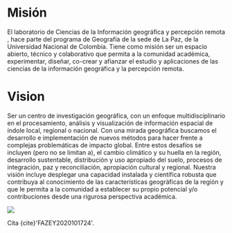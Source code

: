 # Misión

El laboratorio de Ciencias de la Información geográfica y percepción remota , hace parte del programa de Geografía de la sede de La Paz, de la Universidad Nacional de Colombia.  Tiene como misión ser un espacio abierto, técnico y colaborativo que permita a la comunidad académica, experimentar, diseñar, co-crear y afianzar el estudio y aplicaciones de las ciencias de la información geográfica y la percepción remota.

# Vision

Ser un centro de investigación geográfica, con un enfoque multidisciplinario en el procesamiento,  análisis y visualización de información espacial de índole local, regional o nacional. Con una mirada geográfica buscamos el desarrollo e implementación de nuevos métodos para hacer frente a complejas problemáticas de impacto global. Entre estos desafíos se incluyen (pero no se limitan a), el cambio climático y su huella en la región, desarrollo sustentable, distribución y uso apropiado del suelo, procesos de integración, paz y reconciliación, apropiación cultural y regional. Nuestra visión incluye desplegar una capacidad instalada y científica robusta  que contribuya al conocimiento de las características geográficas de la región y que le permita a la comunidad a establecer su propio potencial y/o contribuciones desde una rigurosa perspectiva académica.

![](https://lh4.googleusercontent.com/CL8UIyd-sz_L8Eij8yYhcJUgKg8xVtLSjzYOXFlrVBOifTsc2TPo01muufZ7PwWtgBtLfn7wPx3N5wVaBb9YSD_UaqGMy9VW4f6rUeLAfzXowM0Pcp6lGpvMvynh-wbTjJ7gEO-t5Ms)

Cita {cite}'FAZEY2020101724'.
